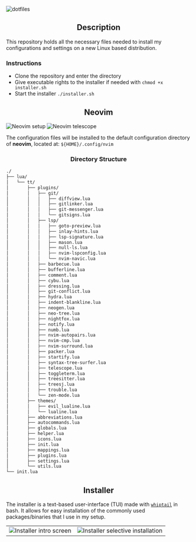 ![dotfiles](https://user-images.githubusercontent.com/20475201/183306482-caa3360c-d357-4525-b429-a468fb932502.png)

<h2 align="center">Description</h2>

This repository holds all the necessary files needed to install my configurations and settings on a new Linux based
distribution.

### Instructions

* Clone the repository and enter the directory
* Give executable rights to the installer if needed with `chmod +x installer.sh`
* Start the installer `./installer.sh`

<h2 align="center">Neovim</h2>

![Neovim setup](https://user-images.githubusercontent.com/20475201/183304528-10251a43-183a-4181-a08d-cf9d311f2ac8.png)
![Neovim telescope](https://user-images.githubusercontent.com/20475201/183304535-d2516144-4abe-4920-84fe-e3039c295291.png)

The configuration files will be installed to the default configuration directory of **neovim**, located at:
`${HOME}/.config/nvim`

<h3 align="center">Directory Structure</h3>

```bash
./
├── lua/
│   └── tt/
│       ├── plugins/
│       │   ├── git/
│       │   │   ├── diffview.lua
│       │   │   ├── gitlinker.lua
│       │   │   ├── git-messenger.lua
│       │   │   └── gitsigns.lua
│       │   ├── lsp/
│       │   │   ├── goto-preview.lua
│       │   │   ├── inlay-hints.lua
│       │   │   ├── lsp-signature.lua
│       │   │   ├── mason.lua
│       │   │   ├── null-ls.lua
│       │   │   ├── nvim-lspconfig.lua
│       │   │   └── nvim-navic.lua
│       │   ├── barbecue.lua
│       │   ├── bufferline.lua
│       │   ├── comment.lua
│       │   ├── cybu.lua
│       │   ├── dressing.lua
│       │   ├── git-conflict.lua
│       │   ├── hydra.lua
│       │   ├── indent-blankline.lua
│       │   ├── neogen.lua
│       │   ├── neo-tree.lua
│       │   ├── nightfox.lua
│       │   ├── notify.lua
│       │   ├── numb.lua
│       │   ├── nvim-autopairs.lua
│       │   ├── nvim-cmp.lua
│       │   ├── nvim-surround.lua
│       │   ├── packer.lua
│       │   ├── startify.lua
│       │   ├── syntax-tree-surfer.lua
│       │   ├── telescope.lua
│       │   ├── toggleterm.lua
│       │   ├── treesitter.lua
│       │   ├── treesj.lua
│       │   ├── trouble.lua
│       │   └── zen-mode.lua
│       ├── themes/
│       │   ├── evil_lualine.lua
│       │   └── lualine.lua
│       ├── abbreviations.lua
│       ├── autocommands.lua
│       ├── globals.lua
│       ├── helper.lua
│       ├── icons.lua
│       ├── init.lua
│       ├── mappings.lua
│       ├── plugins.lua
│       ├── settings.lua
│       └── utils.lua
└── init.lua
```

<h2 align="center">Installer</h2>

The installer is a text-based user-interface (TUI) made with [`whiptail`](https://linux.die.net/man/1/whiptail) in bash.
It allows for easy installation of the commonly used packages/binaries that I use in my setup.

| | |
|:-----------------------:|:--------------------------------:|
| ![Installer intro screen](https://user-images.githubusercontent.com/20475201/183304609-1e02a470-c541-4d6c-97ff-f5f99b64327d.png) | ![Installer selective installation](https://user-images.githubusercontent.com/20475201/183304610-a45c9482-c59b-4513-89fe-ce51ddc0c6f7.png) |
